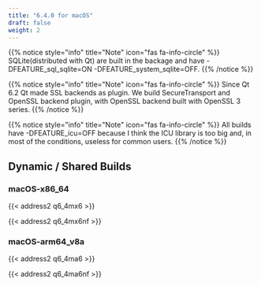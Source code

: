 ```yaml
---
title: "6.4.0 for macOS"
draft: false
weight: 2
---
```


{{% notice style="info" title="Note"  icon="fas fa-info-circle" %}}
SQLite(distributed with Qt) are built in the backage and have -DFEATURE_sql_sqlite=ON -DFEATURE_system_sqlite=OFF.
{{% /notice %}}

{{% notice style="info" title="Note"  icon="fas fa-info-circle" %}}
Since Qt 6.2 Qt made SSL backends as plugin.
We build SecureTransport and OpenSSL backend plugin, with OpenSSL backend built with OpenSSL 3 series.
{{% /notice %}}

{{% notice style="info" title="Note"  icon="fas fa-info-circle" %}}
All builds have -DFEATURE_icu=OFF because I think the ICU library is too big and, in most of the conditions, useless for common users.
{{% /notice %}}

## Dynamic / Shared Builds

### macOS-x86_64

{{< address2 q6_4mx6 >}}

{{< address2 q6_4mx6nf >}}

### macOS-arm64_v8a

{{< address2 q6_4ma6 >}}

{{< address2 q6_4ma6nf >}}
